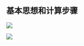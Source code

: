 ## 基本思想和计算步骤

<div grid="~ cols-2 gap-4">

<div class="mt-5 text-sm">

![](https://cdn.sa.net/2024/05/23/4gUcFSj6Ks5ZYOf.webp)

</div>

<div>

![](https://cdn.sa.net/2024/05/23/qHLDkFSNz6mYxj1.webp)

</div>

</div>